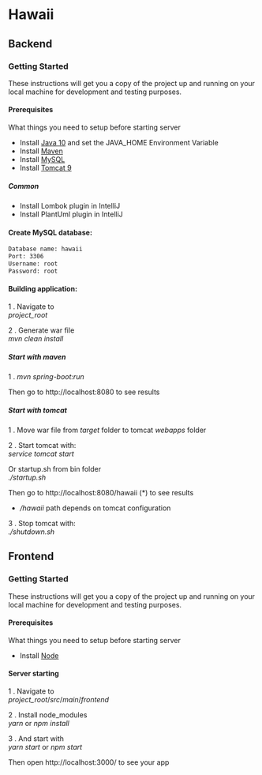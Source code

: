 # Hawaii

## Backend

### Getting Started
These instructions will get you a copy of the project up and running on your local machine for development and testing purposes.

#### Prerequisites
What things you need to setup before starting server

- Install [Java 10](https://docs.oracle.com/javase/10/install/overview-jdk-10-and-jre-10-installation.htm#JSJIG-GUID-8677A77F-231A-40F7-98B9-1FD0B48C346A) and set the JAVA_HOME Environment Variable
- Install [Maven](https://maven.apache.org/install.html)
- Install [MySQL](https://dev.mysql.com/doc/mysql-installation-excerpt/5.7/en/)
- Install [Tomcat 9](https://octopus.com/blog/installing-tomcat-from-scratch)

##### Common
- Install Lombok plugin in IntelliJ
- Install PlantUml plugin in IntelliJ

#### Create MySQL database:
```sh
Database name: hawaii
Port: 3306
Username: root
Password: root
```

#### Building application:

1 . Navigate to <br/>
_project\_root_

2 . Generate war file <br/>
_mvn_ _clean_ _install_

##### Start with maven

1 . _mvn_ _spring-boot:run_

Then go to http://localhost:8080 to see results

##### Start with tomcat

1 . Move war file from _target_ folder to tomcat _webapps_ folder

2 . Start tomcat with: <br/>
_service_ _tomcat_ _start_ 

Or startup.sh from bin folder <br/>
_./startup.sh_

Then go to http://localhost:8080/hawaii (*) to see results

* _/hawaii_ path depends on tomcat configuration

3 . Stop tomcat with: <br/>
_./shutdown.sh_ 

## Frontend

### Getting Started

These instructions will get you a copy of the project up and running on your local machine for development and testing purposes.

#### Prerequisites

What things you need to setup before starting server

- Install [Node](https://nodejs.org/en/)

#### Server starting

1 . Navigate to <br/>
_project\_root_/_src_/_main_/_frontend_

2 . Install node_modules <br/>
_yarn_ or _npm_ _install_

3 . And start with <br/>
_yarn_ _start_ or _npm_ _start_

Then open http://localhost:3000/ to see your app